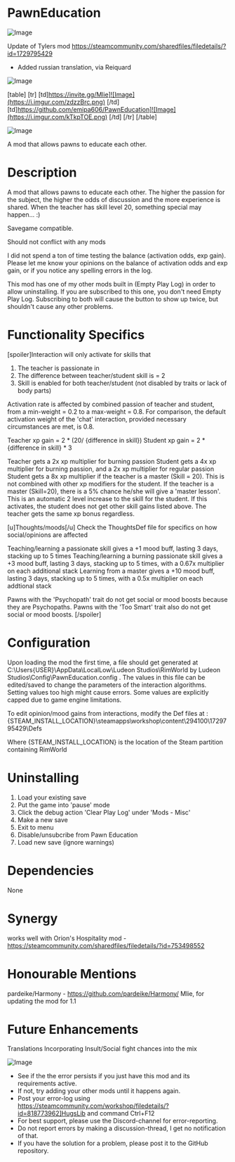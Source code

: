 # PawnEducation

![Image](https://i.imgur.com/WAEzk68.png)

Update of Tylers mod
https://steamcommunity.com/sharedfiles/filedetails/?id=1729795429

- Added russian translation, via Reiquard

![Image](https://i.imgur.com/7Gzt3Rg.png)


[table]
    [tr]
        [td]https://invite.gg/Mlie]![Image](https://i.imgur.com/zdzzBrc.png)
[/td]
        [td]https://github.com/emipa606/PawnEducation]![Image](https://i.imgur.com/kTkpTOE.png)
[/td]
    [/tr]
[/table]
	
![Image](https://i.imgur.com/NOW7jU1.png)

A mod that allows pawns to educate each other. 

# Description

A mod that allows pawns to educate each other. The higher the passion for the subject, the higher the odds of discussion and the more experience is shared.
When the teacher has skill level 20, something special may happen... :)
  
Savegame compatible. 

Should not conflict with any mods

I did not spend a ton of time testing the balance (activation odds, exp gain). Please let me know your opinions on the balance of activation odds and exp gain, or if you notice any spelling errors in the log.

This mod has one of my other mods built in (Empty Play Log) in order to allow uninstalling. If you are subscribed to this one, you don&apos;t need Empty Play Log. Subscribing to both will cause the button to show up twice, but shouldn&apos;t cause any other problems. 

# Functionality Specifics

[spoiler]Interaction will only activate for skills that
1. The teacher is passionate in
2. The difference between teacher/student skill is = 2
3. Skill is enabled for both teacher/student (not disabled by traits or lack of body parts)

Activation rate is affected by combined passion of teacher and student, from a min-weight = 0.2 to a max-weight = 0.8. For comparison, the default activation weight of the &apos;chat&apos; interaction, provided necessary circumstances are met, is 0.8.

Teacher xp gain = 2 * (20/ {difference in skill})
Student xp gain = 2 * {difference in skill} * 3

Teacher gets a 2x xp multiplier for burning passion
Student gets a 4x xp multiplier for burning passion, and a 2x xp multiplier for regular passion
Student gets a 8x xp multiplier if the teacher is a master (Skill = 20). This is not combined with other xp modifiers for the student.
If the teacher is a master (Skill=20), there is a 5% chance he/she will give a &apos;master lesson&apos;. This is an automatic 2 level increase to the skill for the student. If this activates, the student does not get other skill gains listed above. The teacher gets the same xp bonus regardless.

[u]Thoughts/moods[/u]
Check the ThoughtsDef file for specifics on how social/opinions are affected

Teaching/learning a passionate skill gives a +1 mood buff, lasting 3 days, stacking up to 5 times
Teaching/learning a burning passionate skill gives a +3 mood buff, lasting 3 days, stacking up to 5 times, with a 0.67x multiplier on each additional stack
Learning from a master gives a +10 mood buff, lasting 3 days, stacking up to 5 times, with a 0.5x multiplier on each addtional stack

Pawns with the &apos;Psychopath&apos; trait do not get social or mood boosts because they are Psychopaths. Pawns with the &apos;Too Smart&apos; trait also do not get social or mood boosts.
[/spoiler]


# Configuration

Upon loading the mod the first time, a file should get generated at C:\Users\{USER}\AppData\LocalLow\Ludeon Studios\RimWorld by Ludeon Studios\Config\PawnEducation.config . The values in this file can be edited/saved to change the parameters of the interaction algorithms. Setting values too high might cause errors. Some values are explicitly capped due to game engine limitations.

To edit opinion/mood gains from interactions, modify the Def files at :
{STEAM_INSTALL_LOCATION}\steamapps\workshop\content\294100\1729795429\Defs

Where {STEAM_INSTALL_LOCATION} is the location of the Steam partition containing RimWorld


# Uninstalling

1. Load your existing save
2. Put the game into &apos;pause&apos; mode
3. Click the debug action &apos;Clear Play Log&apos; under &apos;Mods - Misc&apos;
4. Make a new save
5. Exit to menu
6. Disable/unsubcribe from Pawn Education
7. Load new save (ignore warnings)

# Dependencies

None

# Synergy

works well with Orion&apos;s Hospitality mod - https://steamcommunity.com/sharedfiles/filedetails/?id=753498552

# Honourable Mentions

pardeike/Harmony - https://github.com/pardeike/Harmony/
Mlie, for updating the mod for 1.1

# Future Enhancements

Translations
Incorporating Insult/Social fight chances into the mix

![Image](https://i.imgur.com/Rs6T6cr.png)



-  See if the the error persists if you just have this mod and its requirements active.
-  If not, try adding your other mods until it happens again.
-  Post your error-log using https://steamcommunity.com/workshop/filedetails/?id=818773962]HugsLib and command Ctrl+F12
-  For best support, please use the Discord-channel for error-reporting.
-  Do not report errors by making a discussion-thread, I get no notification of that.
-  If you have the solution for a problem, please post it to the GitHub repository.



